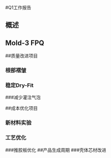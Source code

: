 #Q1工作报告

## 概述

## Mold-3 FPQ

##质量改进项目
### 根部褶皱
### 稳定Dry-Fit
###减少灌注气泡

##成本优化项目
### 新材料实验
### 工艺优化
###推胶板优化
##产品生成周期
###壳体芯材改进